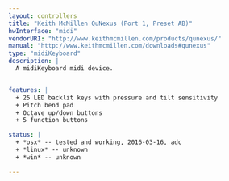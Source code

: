 ```yaml
---
layout: controllers
title: "Keith McMillen QuNexus (Port 1, Preset AB)"
hwInterface: "midi"
vendorURI: "http://www.keithmcmillen.com/products/qunexus/"
manual: "http://www.keithmcmillen.com/downloads#qunexus"
type: "midiKeyboard"
description: |
  A midiKeyboard midi device.


features: |
  + 25 LED backlit keys with pressure and tilt sensitivity
  + Pitch bend pad
  + Octave up/down buttons
  + 5 function buttons

status: |
  + *osx* -- tested and working, 2016-03-16, adc
  + *linux* -- unknown
  + *win* -- unknown

---
```

